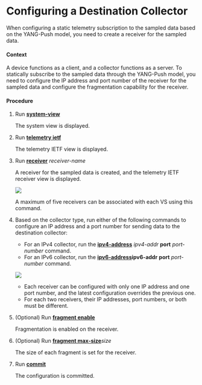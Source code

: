 Configuring a Destination Collector
===================================

When configuring a static telemetry subscription to the sampled data based on the YANG-Push model, you need to create a receiver for the sampled data.

#### Context

A device functions as a client, and a collector functions as a server. To statically subscribe to the sampled data through the YANG-Push model, you need to configure the IP address and port number of the receiver for the sampled data and configure the fragmentation capability for the receiver.


#### Procedure

1. Run [**system-view**](cmdqueryname=system-view)
   
   
   
   The system view is displayed.
2. Run [**telemetry ietf**](cmdqueryname=telemetry+ietf)
   
   
   
   The telemetry IETF view is displayed.
3. Run [**receiver**](cmdqueryname=receiver) *receiver-name*
   
   
   
   A receiver for the sampled data is created, and the telemetry IETF receiver view is displayed.
   
   
   
   ![](../../../../public_sys-resources/note_3.0-en-us.png) 
   
   A maximum of five receivers can be associated with each VS using this command.
4. Based on the collector type, run either of the following commands to configure an IP address and a port number for sending data to the destination collector:
   
   
   * For an IPv4 collector, run the [**ipv4-address**](cmdqueryname=ipv4-address) *ipv4-addr* **port** *port-number* command.
   * For an IPv6 collector, run the [**ipv6-address**](cmdqueryname=ipv6-address)**ipv6-addr** **port** *port-number* command.
   
   ![](../../../../public_sys-resources/note_3.0-en-us.png) 
   * Each receiver can be configured with only one IP address and one port number, and the latest configuration overrides the previous one.
   * For each two receivers, their IP addresses, port numbers, or both must be different.
5. (Optional) Run [**fragment enable**](cmdqueryname=fragment+enable)
   
   
   
   Fragmentation is enabled on the receiver.
6. (Optional) Run [**fragment max-size**](cmdqueryname=fragment+max-size)*size*
   
   
   
   The size of each fragment is set for the receiver.
7. Run [**commit**](cmdqueryname=commit)
   
   
   
   The configuration is committed.